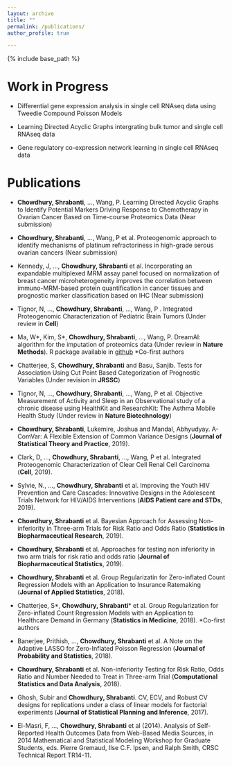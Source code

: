```yaml
---
layout: archive
title: ""
permalink: /publications/
author_profile: true

---
```


{% include base_path %}

Work in Progress
======

* Differential gene expression analysis in single cell RNAseq data using Tweedie Compound Poisson Models

* Learning Directed Acyclic Graphs intergrating bulk tumor and single cell RNAseq data

* Gene regulatory co-expression network learning in single cell RNAseq data


Publications
======
* **Chowdhury, Shrabanti**, ..., Wang, P. Learning Directed Acyclic Graphs to Identify Potential Markers Driving Response to Chemotherapy in Ovarian Cancer Based on Time-course Proteomics Data (Near submission)

* **Chowdhury, Shrabanti**, ..., Wang, P et al. Proteogenomic approach to identify mechanisms of platinum refractoriness in high-grade serous ovarian cancers (Near submission)

* Kennedy, J, ..., **Chowdhury, Shrabanti** et al. Incorporating an expandable multiplexed MRM assay panel focused on normalization of breast cancer microheterogeneity improves the correlation between immuno-MRM-based protein quantification in cancer tissues and prognostic marker classification based on IHC (Near submission)

* Tignor, N, ..., **Chowdhury, Shrabanti**, ..., Wang, P . Integrated Proteogenomic Characterization of Pediatric Brain Tumors (Under review in **Cell**)

* Ma, W\*, Kim, S\*, **Chowdhury, Shrabanti**, ..., Wang, P. DreamAI: algorithm for the imputation of proteomics data (Under review in **Nature Methods**). R package available in [github](https://github.com/WangLab-MSSM/DreamAI) 
\*Co-first authors

* Chatterjee, S, **Chowdhury, Shrabanti** and Basu, Sanjib. Tests for Association Using Cut Point Based Categorization of Prognostic Variables (Under revision in **JRSSC**)
           
* Tignor, N, ..., **Chowdhury, Shrabanti**, ..., Wang, P et al. Objective Measurement of Activity and Sleep in an Observational study of a chronic disease using HealthKit and ResearchKit: The Asthma Mobile Health Study (Under review in **Nature Biotechnology**) 

* **Chowdhury, Shrabanti**, Lukemire, Joshua and Mandal, Abhyudyay. A-ComVar: A Flexible Extension of Common Variance Designs (**Journal of Statistical Theory and Practice**, 2019). 

* Clark, D, ..., **Chowdhury, Shrabanti**, ..., Wang, P et al. Integrated Proteogenomic Characterization of Clear Cell Renal Cell Carcinoma (**Cell**, 2019).   

* Sylvie, N., ..., **Chowdhury, Shrabanti** et al. Improving the Youth HIV Prevention and Care Cascades: Innovative Designs in the Adolescent Trials Network for HIV/AIDS Interventions (**AIDS Patient care and STDs**, 2019). 

* **Chowdhury, Shrabanti** et al. Bayesian Approach for Assessing Non-inferiority in Three-arm Trials for Risk Ratio and Odds Ratio (**Statistics in Biopharmaceutical Research**, 2019).

* **Chowdhury, Shrabanti** et al. Approaches for testing non inferiority in two arm trials for risk ratio and odds ratio (**Journal of Biopharmaceutical Statistics**, 2019).

* **Chowdhury, Shrabanti** et al. Group Regularizatin for Zero-inflated Count Regression Models with an Application to Insurance Ratemaking (**Journal of Applied Statistics**, 2018). 

* Chatterjee, S\*, **Chowdhury, Shrabanti**\* et al. Group Regularization for Zero-inflated Count Regression Models with an Application to Healthcare Demand in Germany (**Statistics in Medicine**, 2018).
\*Co-first authors
			
* Banerjee, Prithish, ..., **Chowdhury, Shrabanti** et al. A Note on the Adaptive LASSO for Zero-Inflated Poisson Regression (**Journal of Probability and Statistics**, 2018).
	
* **Chowdhury, Shrabanti** et al. Non-inferiority Testing for Risk Ratio, Odds Ratio and Number Needed to Treat in Three-arm Trial (**Computational Statistics and Data Analysis**, 2018).

* Ghosh, Subir and **Chowdhury, Shrabanti**. CV, ECV, and Robust CV designs for replications under a class of linear models for factorial experiments (**Journal of Statistical Planning and Inference**, 2017). 

* El-Masri, F, ..., **Chowdhury, Shrabanti** et al (2014).  Analysis of Self-Reported Health Outcomes Data from Web-Based Media Sources, in 2014 Mathematical and Statistical Modeling Workshop for Graduate Students, eds. Pierre Gremaud, Ilse C.F. Ipsen, and Ralph Smith, CRSC Technical Report TR14-11. 

